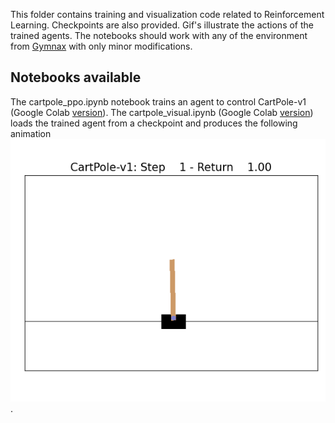 This folder contains training and visualization code related to Reinforcement Learning. Checkpoints are also provided. Gif's illustrate the actions of the trained agents. The notebooks should work with any of the environment from [Gymnax](https://github.com/RobertTLange/gymnax) with only minor modifications.

## Notebooks available

The cartpole_ppo.ipynb notebook trains an agent to control CartPole-v1 (Google Colab [version](https://drive.google.com/file/d/13aaeP5O1ptJAqx4kZ0p9sUwxMPzhoPuD/view?usp=sharing)).
The cartpole_visual.ipynb (Google Colab [version](https://drive.google.com/file/d/19te80gnCa1VYN_aQXYhnPlouE0YL2EFe/view?usp=sharing))
loads the trained agent from a checkpoint and produces the following animation
![CartPole-v1](cartpole.gif). 


